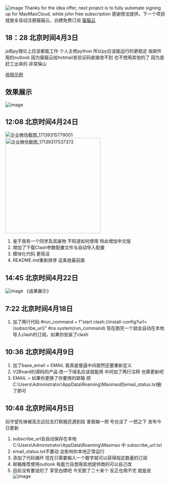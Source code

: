 ![image](https://github.com/dayumsista/MaoMaoCloud/assets/147481512/58272668-daf3-4809-a5d8-231d3321eef5)
Thanks for the idea offer, next project is to fully automate signing up for MaoMaoCloud, white john free subscription
感谢想法提供，下一个项目就是全自动注册猫猫云，白嫖免费订阅
[猫猫云](https://www.maomaovpn.com/)

## 18：28 北京时间4月3日
js和py理论上应该都能工作 个人主修python 所以py应该能运行的更稳定 收邮件用的outlook 因为猫猫云给hotmail发验证码直接收不到 也不想用其他的了
因为是赶工出来的 非常屎山

[视频示例](https://streamable.com/jx47hp)


## 效果展示
![image](https://github.com/dayumsista/MaoMaoCloud/assets/147481512/33b17d63-d728-47a1-9f0b-83062b56564b)

## 12:08 北京时间4月24日
![企业微信截图_17139315779001](https://github.com/dayumsista/MaoMaoCloud/assets/147481512/f72b45c2-0c87-496e-95ea-ffd05da5829c)
<img width="300" alt="企业微信截图_17139317537372" src="https://github.com/dayumsista/MaoMaoCloud/assets/147481512/8d6ad58c-f96e-4367-854d-26935292eab6">
1. 鉴于我有一个同学及其废物 不知道如何使用 特此增加中文版
2. 增加了下载Clash参数配置文件与自动导入配置
3. 模块化代码 更简洁
4. README.md重新排序 这条放最前面

## 14:45 北京时间4月22日
![image](https://github.com/dayumsista/MaoMaoCloud/assets/147481512/23b8607a-2b11-4220-ac87-c3820dbdf1a5)
《成果展示》

## 7:22 北京时间4月18日
1. 加了两行代码
#run_command = f"start clash://install-config?url={subscribe_url}"
#os.system(run_command)
现在跑完一个就会自动在本地导入clash的订阅，如果你安装了clash

## 10:36 北京时间4月9日
1. 加了base_email = EMAIL 我真是傻逼中间居然还要重新定义
2. V2Board的源码的产品 改一下域名应该就能用 中间加了两行注释 也算更新吧
3. EMAIL = 如果你更换了你要用的邮箱 把C:\Users\Administrator\AppData\Roaming\Maomao的email_status.txt删了即可

## 10:48 北京时间4月5日
玩守望先锋被高志远拉去打欧服还遇到挂 害我输一把 号也没了
一怒之下 发布今日更新

1. subscribe_url会自动保存在本地 C:\Users\Administrator\AppData\Roaming\Maomao 中 subscribe_url.txt
2. email_status.txt不要动 会影响你本地正常运行
3. 添加了代码循环 现在只需要输入一个数字就可以获得指定数量的订阅
4. 邮箱推荐使用outlook 有能力且想用其他提供商的可以自己改
5. 目前没有要说的了 享受白嫖吧 今天跑了二十来个 反正也用不完 就是皮
![image](https://github.com/dayumsista/MaoMaoCloud/assets/147481512/af1cea6b-bc23-49f3-a79f-1d16504f09be)
